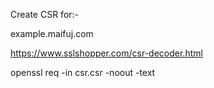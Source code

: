 Create CSR for:-

example.maifuj.com

https://www.sslshopper.com/csr-decoder.html

openssl req -in csr.csr -noout -text

